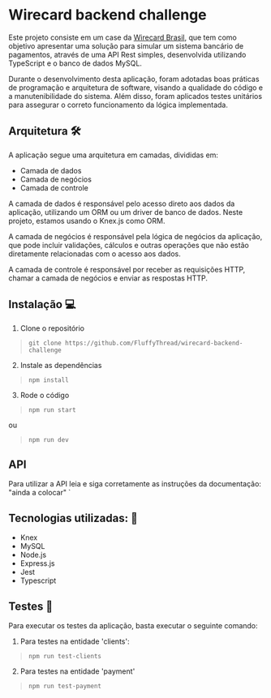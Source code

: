 # Wirecard backend challenge
Este projeto consiste em um case da [Wirecard Brasil](https://github.com/wirecardBrasil/challenge/tree/master/backend), que tem como objetivo apresentar uma solução para simular um sistema bancário de pagamentos, através de uma API Rest simples, desenvolvida utilizando TypeScript e o banco de dados MySQL.

Durante o desenvolvimento desta aplicação, foram adotadas boas práticas de programação e arquitetura de software, visando a qualidade do código e a manutenibilidade do sistema. Além disso, foram aplicados testes unitários para assegurar o correto funcionamento da lógica implementada.

## Arquitetura 🛠️

A aplicação segue uma arquitetura em camadas, divididas em:

-   Camada de dados
-   Camada de negócios
-   Camada de controle

A camada de dados é responsável pelo acesso direto aos dados da aplicação, utilizando um ORM ou um driver de banco de dados. Neste projeto, estamos usando o Knex.js como ORM.

A camada de negócios é responsável pela lógica de negócios da aplicação, que pode incluir validações, cálculos e outras operações que não estão diretamente relacionadas com o acesso aos dados.

A camada de controle é responsável por receber as requisições HTTP, chamar a camada de negócios e enviar as respostas HTTP.

## Instalação 💻

 1. Clone o repositório
 
 

> `git clone https://github.com/FluffyThread/wirecard-backend-challenge`

 2. Instale as dependências

> `npm install`

 3. Rode o código

> `npm run start`

ou

> `npm run dev`

## API 
Para utilizar a API leia e siga corretamente as instruções da documentação:
"ainda a colocar"
`

## Tecnologias utilizadas: 🚀

 - Knex
 - MySQL 
 - Node.js
 - Express.js
 - Jest
 - Typescript



## Testes 🎯

Para executar os testes da aplicação, basta executar o seguinte comando:

 1. Para testes na entidade 'clients':

> `npm run test-clients`

 2. Para testes na entidade 'payment'

> `npm run test-payment`
